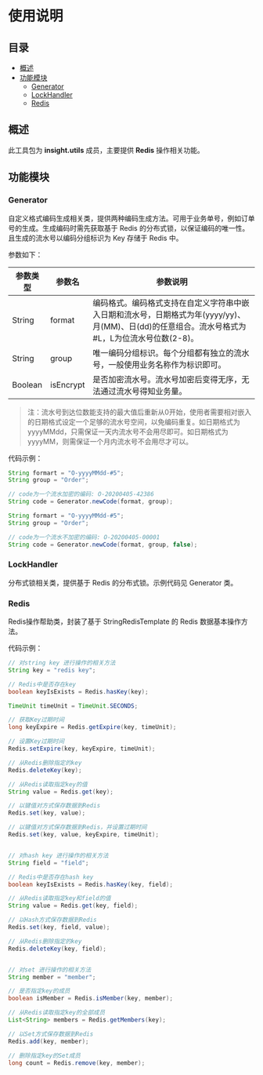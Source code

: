 # 使用说明

## 目录

- [概述](#概述)
- [功能模块](#功能模块)
  - [Generator](#Generator)
  - [LockHandler](#LockHandler)
  - [Redis](#Redis)

## 概述

此工具包为 **insight.utils** 成员，主要提供 **Redis** 操作相关功能。

## 功能模块

### Generator

自定义格式编码生成相关类，提供两种编码生成方法。可用于业务单号，例如订单号的生成。生成编码时需先获取基于 Redis 的分布式锁，以保证编码的唯一性。且生成的流水号以编码分组标识为 Key 存储于 Redis 中。

参数如下：

|参数类型|参数名|参数说明|
| ----- | ----- | ----- |
|String|format|编码格式。编码格式支持在自定义字符串中嵌入日期和流水号，日期格式为年(yyyy/yy)、月(MM)、日(dd)的任意组合。流水号格式为#L，L为位流水号位数(2-8)。|
|String|group|唯一编码分组标识。每个分组都有独立的流水号，一般使用业务名称作为标识即可。|
|Boolean|isEncrypt|是否加密流水号。流水号加密后变得无序，无法通过流水号得知业务量。|

> 注：流水号到达位数能支持的最大值后重新从0开始，使用者需要相对嵌入的日期格式设定一个足够的流水号空间，以免编码重复。如日期格式为yyyyMMdd，只需保证一天内流水号不会用尽即可。如日期格式为yyyyMM，则需保证一个月内流水号不会用尽才可以。

代码示例：

```Java
String formart = "O-yyyyMMdd-#5";
String group = "Order";

// code为一个流水加密的编码: O-20200405-42386
String code = Generator.newCode(format, group);
```

```Java
String formart = "O-yyyyMMdd-#5";
String group = "Order";

// code为一个流水不加密的编码: O-20200405-00001
String code = Generator.newCode(format, group, false);
```

### LockHandler

分布式锁相关类，提供基于 Redis 的分布式锁。示例代码见 Generator 类。

### Redis

Redis操作帮助类，封装了基于 StringRedisTemplate 的 Redis 数据基本操作方法。

代码示例：

```Java
// 对string key 进行操作的相关方法
String key = "redis key";

// Redis中是否存在key
boolean keyIsExists = Redis.hasKey(key);

TimeUnit timeUnit = TimeUnit.SECONDS;

// 获取Key过期时间
long keyExpire = Redis.getExpire(key, timeUnit);

// 设置Key过期时间
Redis.setExpire(key, keyExpire, timeUnit);

// 从Redis删除指定的key
Redis.deleteKey(key);

// 从Redis读取指定key的值
String value = Redis.get(key);

// 以键值对方式保存数据到Redis
Redis.set(key, value);

// 以键值对方式保存数据到Redis，并设置过期时间
Redis.set(key, value, keyExpire, timeUnit);


// 对hash key 进行操作的相关方法
String field = "field";

// Redis中是否存在hash key
boolean keyIsExists = Redis.hasKey(key, field);

// 从Redis读取指定key和field的值
String value = Redis.get(key, field);

// 以Hash方式保存数据到Redis
Redis.set(key, field, value);

// 从Redis删除指定的key
Redis.deleteKey(key, field);


// 对set 进行操作的相关方法
String member = "member";

// 是否指定key的成员
boolean isMember = Redis.isMember(key, member);

// 从Redis读取指定key的全部成员
List<String> members = Redis.getMembers(key);

// 以Set方式保存数据到Redis
Redis.add(key, member);

// 删除指定key的Set成员
long count = Redis.remove(key, member);
```
